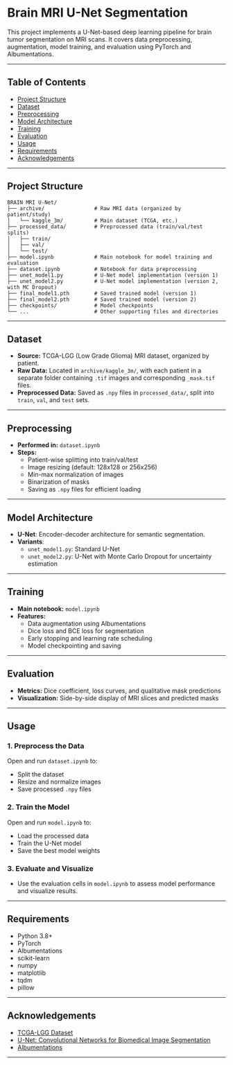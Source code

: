 # Brain MRI U-Net Segmentation

This project implements a U-Net-based deep learning pipeline for brain tumor segmentation on MRI scans. It covers data preprocessing, augmentation, model training, and evaluation using PyTorch and Albumentations.

---

## Table of Contents
- [Project Structure](#project-structure)
- [Dataset](#dataset)
- [Preprocessing](#preprocessing)
- [Model Architecture](#model-architecture)
- [Training](#training)
- [Evaluation](#evaluation)
- [Usage](#usage)
- [Requirements](#requirements)
- [Acknowledgements](#acknowledgements)

---

## Project Structure
```
BRAIN MRI U-Net/
├── archive/                # Raw MRI data (organized by patient/study)
│   └── kaggle_3m/          # Main dataset (TCGA, etc.)
├── processed_data/         # Preprocessed data (train/val/test splits)
│   ├── train/
│   ├── val/
│   └── test/
├── model.ipynb             # Main notebook for model training and evaluation
├── dataset.ipynb           # Notebook for data preprocessing
├── unet_model1.py          # U-Net model implementation (version 1)
├── unet_model2.py          # U-Net model implementation (version 2, with MC Dropout)
├── final_model1.pth        # Saved trained model (version 1)
├── final_model2.pth        # Saved trained model (version 2)
├── checkpoints/            # Model checkpoints
└── ...                     # Other supporting files and directories
```

---

## Dataset
- **Source:** TCGA-LGG (Low Grade Glioma) MRI dataset, organized by patient.
- **Raw Data:** Located in `archive/kaggle_3m/`, with each patient in a separate folder containing `.tif` images and corresponding `_mask.tif` files.
- **Preprocessed Data:** Saved as `.npy` files in `processed_data/`, split into `train`, `val`, and `test` sets.

---

## Preprocessing
- **Performed in:** `dataset.ipynb`
- **Steps:**
  - Patient-wise splitting into train/val/test
  - Image resizing (default: 128x128 or 256x256)
  - Min-max normalization of images
  - Binarization of masks
  - Saving as `.npy` files for efficient loading

---

## Model Architecture
- **U-Net**: Encoder-decoder architecture for semantic segmentation.
- **Variants**: 
  - `unet_model1.py`: Standard U-Net
  - `unet_model2.py`: U-Net with Monte Carlo Dropout for uncertainty estimation

---

## Training
- **Main notebook:** `model.ipynb`
- **Features:**
  - Data augmentation using Albumentations
  - Dice loss and BCE loss for segmentation
  - Early stopping and learning rate scheduling
  - Model checkpointing and saving

---

## Evaluation
- **Metrics:** Dice coefficient, loss curves, and qualitative mask predictions
- **Visualization:** Side-by-side display of MRI slices and predicted masks

---

## Usage
### 1. **Preprocess the Data**
Open and run `dataset.ipynb` to:
- Split the dataset
- Resize and normalize images
- Save processed `.npy` files

### 2. **Train the Model**
Open and run `model.ipynb` to:
- Load the processed data
- Train the U-Net model
- Save the best model weights

### 3. **Evaluate and Visualize**
- Use the evaluation cells in `model.ipynb` to assess model performance and visualize results.

---

## Requirements
- Python 3.8+
- PyTorch
- Albumentations
- scikit-learn
- numpy
- matplotlib
- tqdm
- pillow



---

## Acknowledgements
- [TCGA-LGG Dataset](https://www.kaggle.com/datasets/mateuszbuda/lgg-mri-segmentation)
- [U-Net: Convolutional Networks for Biomedical Image Segmentation](https://arxiv.org/abs/1505.04597)
- [Albumentations](https://albumentations.ai/)

---

